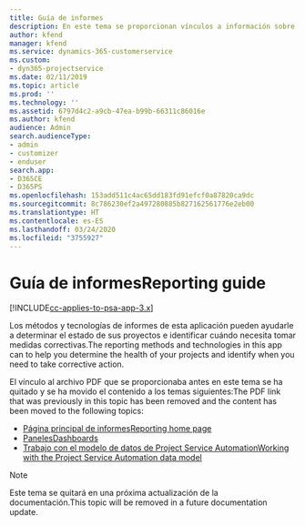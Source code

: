 ```yaml
---
title: Guía de informes
description: En este tema se proporcionan vínculos a información sobre informes.
author: kfend
manager: kfend
ms.service: dynamics-365-customerservice
ms.custom:
- dyn365-projectservice
ms.date: 02/11/2019
ms.topic: article
ms.prod: ''
ms.technology: ''
ms.assetid: 6797d4c2-a9cb-47ea-b99b-66311c86016e
ms.author: kfend
audience: Admin
search.audienceType:
- admin
- customizer
- enduser
search.app:
- D365CE
- D365PS
ms.openlocfilehash: 153add511c4ac65dd183fd91efcf0a87820ca9dc
ms.sourcegitcommit: 8c786230ef2a497280885b827162561776e2eb00
ms.translationtype: HT
ms.contentlocale: es-ES
ms.lasthandoff: 03/24/2020
ms.locfileid: "3755927"
---
```

# <a name="reporting-guide"></a><span data-ttu-id="6e56a-103">Guía de informes</span><span class="sxs-lookup"><span data-stu-id="6e56a-103">Reporting guide</span></span>

[!INCLUDE[cc-applies-to-psa-app-3.x](../../includes/cc-applies-to-psa-app-3x.md)]

<span data-ttu-id="6e56a-104">Los métodos y tecnologías de informes de esta aplicación pueden ayudarle a determinar el estado de sus proyectos e identificar cuándo necesita tomar medidas correctivas.</span><span class="sxs-lookup"><span data-stu-id="6e56a-104">The reporting methods and technologies in this app can to help you determine the health of your projects and identify when you need to take corrective action.</span></span> 

<span data-ttu-id="6e56a-105">El vínculo al archivo PDF que se proporcionaba antes en este tema se ha quitado y se ha movido el contenido a los temas siguientes:</span><span class="sxs-lookup"><span data-stu-id="6e56a-105">The PDF link that was previously in this topic has been removed and the content has been moved to the following topics:</span></span>

- [<span data-ttu-id="6e56a-106">Página principal de informes</span><span class="sxs-lookup"><span data-stu-id="6e56a-106">Reporting home page</span></span>](../reports-reporting-dynamics-365-project-service.md)
- [<span data-ttu-id="6e56a-107">Paneles</span><span class="sxs-lookup"><span data-stu-id="6e56a-107">Dashboards</span></span>](../reports-dashboards.md)
- [<span data-ttu-id="6e56a-108">Trabajo con el modelo de datos de Project Service Automation</span><span class="sxs-lookup"><span data-stu-id="6e56a-108">Working with the Project Service Automation data model</span></span>](../reports-working-project-service-data-model.md)

> [!NOTE]
> <span data-ttu-id="6e56a-109">Este tema se quitará en una próxima actualización de la documentación.</span><span class="sxs-lookup"><span data-stu-id="6e56a-109">This topic will be removed in a future documentation update.</span></span> 
